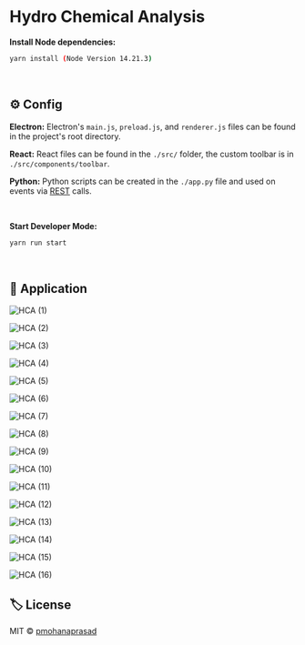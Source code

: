 # Hydro Chemical Analysis

**Install Node dependencies:**

```bash
yarn install (Node Version 14.21.3)
```

<br>

## ⚙️ Config

**Electron:** Electron's `main.js`, `preload.js`, and `renderer.js` files can be found in the project's root directory.

**React:** React files can be found in the `./src/` folder, the custom toolbar is in `./src/components/toolbar`.

**Python:** Python scripts can be created in the `./app.py` file and used on events via [REST](https://developer.mozilla.org/en-US/docs/Glossary/REST) calls.

<br>

**Start Developer Mode:**

```bash
yarn run start
```

<br>

## 📄 Application

![HCA (1)](https://github.com/pmohanaprasad/Hydro-Chemical-Analysis/assets/108264884/77d1c765-cfe0-44f0-b40a-27c75ba6392e)

![HCA (2)](https://github.com/pmohanaprasad/Hydro-Chemical-Analysis/assets/108264884/266460bc-fc1d-497f-9ca9-151aeba42353)

![HCA (3)](https://github.com/pmohanaprasad/Hydro-Chemical-Analysis/assets/108264884/cdf0871d-c817-4cee-9aaf-7c047e16cba7)

![HCA (4)](https://github.com/pmohanaprasad/Hydro-Chemical-Analysis/assets/108264884/ba428c14-efb2-48c6-8617-6ff09cada72e)

![HCA (5)](https://github.com/pmohanaprasad/Hydro-Chemical-Analysis/assets/108264884/32e26d04-5b0c-4a50-a4b6-1495a689cc64)

![HCA (6)](https://github.com/pmohanaprasad/Hydro-Chemical-Analysis/assets/108264884/d0d49097-f785-4438-9eca-20acfe38b8a6)

![HCA (7)](https://github.com/pmohanaprasad/Hydro-Chemical-Analysis/assets/108264884/13afbe9c-5050-4ccc-b351-70866309e233)

![HCA (8)](https://github.com/pmohanaprasad/Hydro-Chemical-Analysis/assets/108264884/9d878cca-ae5a-4a0f-8f88-c25deffa3bff)

![HCA (9)](https://github.com/pmohanaprasad/Hydro-Chemical-Analysis/assets/108264884/a768de66-c0e1-4325-b40a-897d57cc41c3)

![HCA (10)](https://github.com/pmohanaprasad/Hydro-Chemical-Analysis/assets/108264884/eeab00fb-ef6f-4471-8405-adc916461158)

![HCA (11)](https://github.com/pmohanaprasad/Hydro-Chemical-Analysis/assets/108264884/79bef2f1-e047-490e-90b6-637112d6459c)

![HCA (12)](https://github.com/pmohanaprasad/Hydro-Chemical-Analysis/assets/108264884/a567937e-6e89-45aa-9fe2-91c92a3addca)

![HCA (13)](https://github.com/pmohanaprasad/Hydro-Chemical-Analysis/assets/108264884/8ccdafe1-5d95-4e60-a999-a85ff079c115)

![HCA (14)](https://github.com/pmohanaprasad/Hydro-Chemical-Analysis/assets/108264884/408dfea2-a41b-41e0-af57-ff29469292c6)

![HCA (15)](https://github.com/pmohanaprasad/Hydro-Chemical-Analysis/assets/108264884/8420a6ba-ef62-4f62-a8b9-586c5839a21d)

![HCA (16)](https://github.com/pmohanaprasad/Hydro-Chemical-Analysis/assets/108264884/37ffd57d-268a-4088-bb25-456e9313fa51)

## 🏷️ License

MIT © [pmohanaprasad](https://github.com/pmohanaprasad/Hydro-Chemical-Analysis/blob/main/LICENSE)
